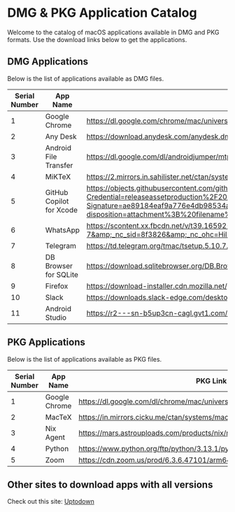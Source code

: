 # DMG & PKG Application Catalog

Welcome to the catalog of macOS applications available in DMG and PKG formats. Use the download links below to get the applications.

## DMG Applications

Below is the list of applications available as DMG files.

| Serial Number | App Name              | DMG Link |
|---------------|-----------------------|----------|
| 1             | Google Chrome         | <a href="https://dl.google.com/chrome/mac/universal/stable/GGRO/googlechrome.dmg" target="_blank">https://dl.google.com/chrome/mac/universal/stable/GGRO/googlechrome.dmg</a> |
| 2             | Any Desk              | <a href="https://download.anydesk.com/anydesk.dmg" target="_blank">https://download.anydesk.com/anydesk.dmg</a> |
| 3             | Android File Transfer | <a href="https://dl.google.com/dl/androidjumper/mtp/5071136/AndroidFileTransfer.dmg" target="_blank">https://dl.google.com/dl/androidjumper/mtp/5071136/AndroidFileTransfer.dmg</a> |
| 4             | MiKTeX                | <a href="https://2.mirrors.in.sahilister.net/ctan/systems/win32/miktex/setup/darwin-x86_64/miktex-22.1-darwin-x86_64.dmg" target="_blank">https://2.mirrors.in.sahilister.net/ctan/systems/win32/miktex/setup/darwin-x86_64/miktex-22.1-darwin-x86_64.dmg</a> |
| 5             | GitHub Copilot for Xcode | <a href="https://objects.githubusercontent.com/github-production-release-asset-2e65be/860035177/2db905e4-0e83-4db5-803f-502cc86015cc?X-Amz-Algorithm=AWS4-HMAC-SHA256&X-Amz-Credential=releaseassetproduction%2F20250203%2Fus-east-1%2Fs3%2Faws4_request&X-Amz-Date=20250203T011911Z&X-Amz-Expires=300&X-Amz-Signature=ae89184eaf9a776e4db98534aa06133bf709497e16a31794e3d115c7f0a24632&X-Amz-SignedHeaders=host&response-content-disposition=attachment%3B%20filename%3DGitHubCopilotForXcode.dmg&response-content-type=application%2Foctet-stream" target="_blank">https://objects.githubusercontent.com/github-production-release-asset-2e65be/860035177/2db905e4-0e83-4db5-803f-502cc86015cc?X-Amz-Algorithm=AWS4-HMAC-SHA256&amp;X-Amz-Credential=releaseassetproduction%2F20250203%2Fus-east-1%2Fs3%2Faws4_request&amp;X-Amz-Date=20250203T011911Z&amp;X-Amz-Expires=300&amp;X-Amz-Signature=ae89184eaf9a776e4db98534aa06133bf709497e16a31794e3d115c7f0a24632&amp;X-Amz-SignedHeaders=host&amp;response-content-disposition=attachment%3B%20filename%3DGitHubCopilotForXcode.dmg&amp;response-content-type=application%2Foctet-stream</a> |
| 6             | WhatsApp              | <a href="https://scontent.xx.fbcdn.net/v/t39.16592-6/10000000_9056455091115779_1680877999340517009_n.dmg/WhatsApp-2.25.1.83.dmg?_nc_cat=1&amp;ccb=1-7&amp;_nc_sid=8f3826&amp;_nc_ohc=HilBJco6Ji8Q7kNvgG5TQZu&amp;_nc_zt=14&amp;_nc_ht=scontent.xx&amp;_nc_gid=AiRQGmzNRpibMgsE_PnlECK&amp;oh=00_AYAXZ7VAJvlonecRPwLhfFOa1f0Li_3EkVqmriTyHflHvQ&amp;oe=67B367F3" target="_blank">https://scontent.xx.fbcdn.net/v/t39.16592-6/10000000_9056455091115779_1680877999340517009_n.dmg/WhatsApp-2.25.1.83.dmg?_nc_cat=1&amp;ccb=1-7&amp;_nc_sid=8f3826&amp;_nc_ohc=HilBJco6Ji8Q7kNvgG5TQZu&amp;_nc_zt=14&amp;_nc_ht=scontent.xx&amp;_nc_gid=AiRQGmzNRpibMgsE_PnlECK&amp;oh=00_AYAXZ7VAJvlonecRPwLhfFOa1f0Li_3EkVqmriTyHflHvQ&amp;oe=67B367F3</a> |
| 7             | Telegram              | <a href="https://td.telegram.org/tmac/tsetup.5.10.7.dmg" target="_blank">https://td.telegram.org/tmac/tsetup.5.10.7.dmg</a> |
| 8             | DB Browser for SQLite | <a href="https://download.sqlitebrowser.org/DB.Browser.for.SQLite-v3.13.1.dmg" target="_blank">https://download.sqlitebrowser.org/DB.Browser.for.SQLite-v3.13.1.dmg</a> |
| 9             | Firefox | <a href="https://download-installer.cdn.mozilla.net/pub/firefox/releases/135.0/mac/en-US/Firefox%20135.0.dmg" target="_blank">https://download-installer.cdn.mozilla.net/pub/firefox/releases/135.0/mac/en-US/Firefox%20135.0.dmg</a> |
| 10            | Slack   | <a href="https://downloads.slack-edge.com/desktop-releases/mac/universal/4.42.117/Slack-4.42.117-macOS.dmg" target="_blank">https://downloads.slack-edge.com/desktop-releases/mac/universal/4.42.117/Slack-4.42.117-macOS.dmg</a> |
| 11            | Android Studio | <a href="https://r2---sn-b5up3cn-cagl.gvt1.com/edgedl/android/studio/install/2024.2.2.13/android-studio-2024.2.2.13-mac_arm.dmg?cms_redirect=yes&met=1739428543,&mh=oy&mip=103.146.216.56&mm=28&mn=sn-b5up3cn-cagl&ms=nvh&mt=1739428096&mv=m&mvi=2&pl=24&rmhost=r1---sn-b5up3cn-cagl.gvt1.com&rms=nvh,nvh&shardbypass=sd&smhost=r2---sn-b5up3cn-cags.gvt1.com" target="_blank">https://r2---sn-b5up3cn-cagl.gvt1.com/edgedl/android/studio/install/2024.2.2.13/android-studio-2024.2.2.13-mac_arm.dmg</a> |



## PKG Applications

Below is the list of applications available as PKG files.

| Serial Number | App Name      | PKG Link |
|---------------|---------------|----------|
| 1             | Google Chrome | <a href="https://dl.google.com/dl/chrome/mac/universal/stable/gcem/GoogleChrome.pkg" target="_blank">https://dl.google.com/dl/chrome/mac/universal/stable/gcem/GoogleChrome.pkg</a> |
| 2             | MacTeX        | <a href="https://in.mirrors.cicku.me/ctan/systems/mac/mactex/MacTeX.pkg" target="_blank">https://in.mirrors.cicku.me/ctan/systems/mac/mactex/MacTeX.pkg</a> |
| 3             | Nix Agent     | <a href="https://mars.astrouploads.com/products/nix/macos/nixagent.pkg" target="_blank">https://mars.astrouploads.com/products/nix/macos/nixagent.pkg</a> |
| 4             | Python        | <a href="https://www.python.org/ftp/python/3.13.1/python-3.13.1-macos11.pkg" target="_blank">https://www.python.org/ftp/python/3.13.1/python-3.13.1-macos11.pkg</a> |
| 5             | Zoom          | <a href="https://cdn.zoom.us/prod/6.3.6.47101/arm64/zoomusInstallerFull.pkg" target="_blank">https://cdn.zoom.us/prod/6.3.6.47101/arm64/zoomusInstallerFull.pkg</a> |

## Other sites to download apps with all versions

Check out this site: [Uptodown](https://en.uptodown.com/)